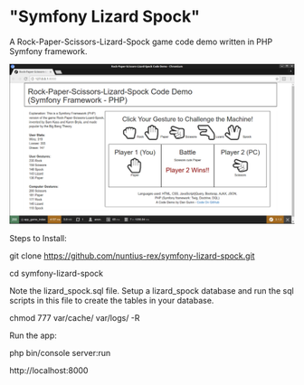 # "Symfony Lizard Spock"

A Rock-Paper-Scissors-Lizard-Spock game code demo written in PHP Symfony framework.

![Preview](/web/preview.png?raw=true "Preview")

Steps to Install:

git clone https://github.com/nuntius-rex/symfony-lizard-spock.git

cd symfony-lizard-spock

Note the lizard_spock.sql file. Setup a lizard_spock database and run the sql scripts in this file to create the tables in your database.

chmod 777 var/cache/ var/logs/ -R

Run the app:

php bin/console server:run

http://localhost:8000
